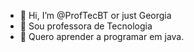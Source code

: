 - 👋 Hi, I’m @ProfTecBT or just Georgia
- 👀 Sou professora de Tecnologia
- 🌱 Quero aprender a programar em java.


<!---
ProfTecBT/ProfTecBT is a ✨ special ✨ repository because its `README.md` (this file) appears on your GitHub profile.
You can click the Preview link to take a look at your changes.
--->
